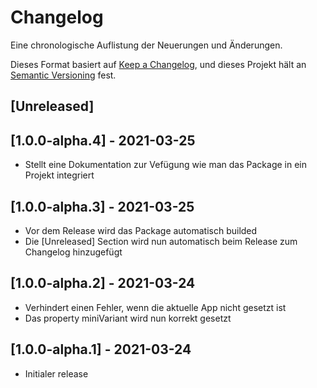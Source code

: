 # Changelog
Eine chronologische Auflistung der Neuerungen und Änderungen.

Dieses Format basiert auf [Keep a Changelog](https://keepachangelog.com/en/1.0.0/),
und dieses Projekt hält an [Semantic Versioning](https://semver.org/spec/v2.0.0.html) fest.

## [Unreleased]

## [1.0.0-alpha.4] - 2021-03-25

- Stellt eine Dokumentation zur Vefügung wie man das Package in ein Projekt integriert

## [1.0.0-alpha.3] - 2021-03-25

- Vor dem Release wird das Package automatisch builded
- Die [Unreleased] Section wird nun automatisch beim Release zum Changelog hinzugefügt

## [1.0.0-alpha.2] - 2021-03-24

- Verhindert einen Fehler, wenn die aktuelle App nicht gesetzt ist
- Das property miniVariant wird nun korrekt gesetzt

## [1.0.0-alpha.1] - 2021-03-24

- Initialer release
